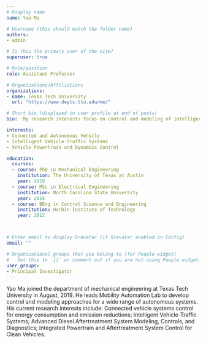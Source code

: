 ```yaml
---
# Display name
name: Yao Ma

# Username (this should match the folder name)
authors:
- admin

# Is this the primary user of the site?
superuser: true

# Role/position
role: Assistant Professor

# Organizations/Affiliations
organizations:
- name: Texas Tech University
  url: "https://www.depts.ttu.edu/me/"

# Short bio (displayed in user profile at end of posts)
bio:  My research interests focus on control and modeling of intelligent vehicle systems for improvement of efficiency, mobility, and safety.

interests:
- Connected and Autonomous Vehicle
- Intelligent Vehicle-Traffic Systems
- Vehicle Powertrain and Dynamics Control

education:
  courses:
  - course: PhD in Mechanical Engineering
    institution: The University of Texas at Austin
    year: 2019
  - course: MSc in Electrical Engineering
    institution: North Carolina State University
    year: 2014
  - course: BEng in Control Science and Engineering
    institution: Harbin Institute of Technology
    year: 2012



# Enter email to display Gravatar (if Gravatar enabled in Config)
email: ""

# Organizational groups that you belong to (for People widget)
#   Set this to `[]` or comment out if you are not using People widget.  
user_groups:
- Principal Investigator
---
```


Yao Ma joined the department of mechanical engineering at Texas Tech University in August, 2019. He leads Mobility Automation Lab to develop control and modeling approaches for a wide range of autonomous systems. His current research interests include: Connected vehicle systems control for energy consumption and emission reductions; Intelligent Vehicle-Traffic Systems; Advanced Diesel Aftertreatment System Modeling, Controls, and Diagnostics; Integrated Powertrain and Aftertreatment System Control for Clean Vehicles.
